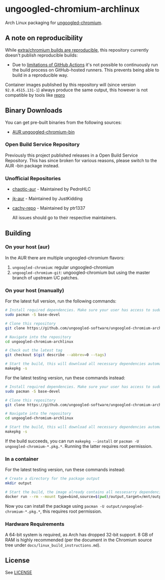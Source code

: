 # ungoogled-chromium-archlinux

Arch Linux packaging for [ungoogled-chromium](//github.com/ungoogled-software/ungoogled-chromium).

## A note on reproducibility

While [extra/chromium builds are reproducible](https://reproducible.archlinux.org/api/v0/pkgs/list?name=chromium), this repository currently
doesn't publish reproducible builds:

- Due to [limitations of GitHub Actions](https://docs.github.com/en/actions/learn-github-actions/usage-limits-billing-and-administration#usage-limits) it's not possible to continuously run the build process on GitHub-hosted runners. This prevents being able to build in a reproducible way.

Container images published by this repository will (since version `92.0.4515.131-1`) always produce the same output, this however is not compatible by tools like [repro](https://github.com/archlinux/archlinux-repro)

## Binary Downloads

You can get pre-built binaries from the following sources:

- [AUR ungoogled-chromium-bin](https://aur.archlinux.org/packages/ungoogled-chromium-bin)

### Open Build Service Repository

Previously this project published releases in a Open Build Service Repository. This has since
broken for various reasons, please switch to the AUR -bin package instead.

### Unofficial Repositories

- [chaotic-aur](https://lonewolf.pedrohlc.com/chaotic-aur/) - Maintained by PedroHLC
- [jk-aur](https://github.com/jstkdng/aur) - Maintained by JustKidding
- [cachy-repo](https://wiki.cachyos.org/en/home/Repo) - Maintained by ptr1337

  All issues should go to their respective maintainers.

## Building

### On your host (aur)

In the AUR there are multiple ungoogled-chromium flavors:

1. `ungoogled-chromium`: regular ungoogled-chromium
2. `ungoogled-chromium-git`: ungoogled-chromium but using the master branch of upstream UC patches.

### On your host (manually)

For the latest full version, run the following commands:

```sh
# Install required dependencies. Make sure your user has access to sudo
sudo pacman -S base-devel

# Clone this repository
git clone https://github.com/ungoogled-software/ungoogled-chromium-archlinux

# Navigate into the repository
cd ungoogled-chromium-archlinux

# Check out the latest tag
git checkout $(git describe --abbrev=0 --tags)

# Start the build, this will download all necessary dependencies automatically
makepkg -s
```

For the latest testing version, run these commands instead:

```sh
# Install required dependencies. Make sure your user has access to sudo
sudo pacman -S base-devel

# Clone this repository
git clone https://github.com/ungoogled-software/ungoogled-chromium-archlinux

# Navigate into the repository
cd ungoogled-chromium-archlinux

# Start the build, this will download all necessary dependencies automatically
makepkg -s
```

If the build succeeds, you can run `makepkg --install` or `pacman -U ungoogled-chromium-*.pkg.*`. Running the latter requires root permission.

### In a container

For the latest testing version, run these commands instead:

```sh
# Create a directory for the package output
mkdir output

# Start the build, the image already contains all nessesarry dependencies
docker run --rm --mount type=bind,source=$(pwd)/output,target=/mnt/output ghcr.io/ungoogled-software/ungoogled-chromium-archlinux-testing:latest
```

Now you can install the package using `pacman -U output/ungoogled-chromium-*.pkg.*`, this requires root permission.

### Hardware Requirements

A 64-bit system is required, as Arch has dropped 32-bit support.
8 GB of RAM is highly recommended (per the document in the Chromium source tree under `docs/linux_build_instructions.md`).

## License

See [LICENSE](LICENSE)
